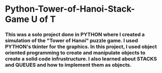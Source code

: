 # Python-Tower-of-Hanoi-Stack-Game U of T
### This was a solo project done in PYTHON where I created a simulation of the "Tower of Hanoi" puzzle game. I used PYTHON's tkinter for the graphics. In this project, I used object oriented programming to create and manipulate objects to create a solid code infrustructure. I also learned about STACKS and QUEUES and how to implement them as objects. ###
